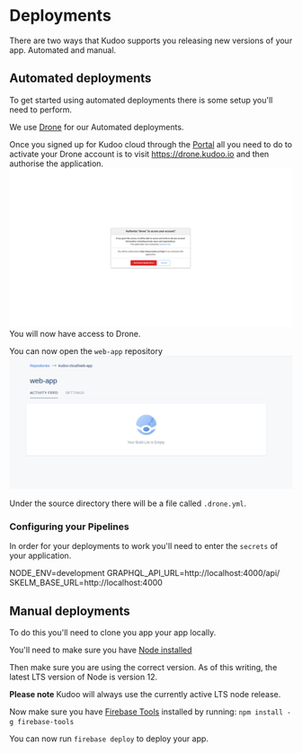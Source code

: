 # Deployments
There are two ways that Kudoo supports you releasing new versions of your app. Automated and manual.

## Automated deployments
To get started using automated deployments there is some setup you'll need to perform.

We use [Drone](https://drone.io/) for our Automated deployments. 

Once you signed up for Kudoo cloud through the [Portal](https://portal.kudoo.io) all you need to do to activate your Drone account is to visit https://drone.kudoo.io and then authorise the application. 
![Authorise Drone](assets/drone-authorisation.png)
You will now have access to Drone.

You can now open the `web-app` repository
![Web app repository](assets/drone-repo.png)

Under the source directory there will be a file called `.drone.yml`. 

### Configuring your Pipelines
In order for your deployments to work you'll need to enter the `secrets` of your application.

NODE_ENV=development
GRAPHQL_API_URL=http://localhost:4000/api/
SKELM_BASE_URL=http://localhost:4000

## Manual deployments

To do this you'll need to clone you app your app locally.

You'll need to make sure you have [Node installed](https://nodejs.org/en/download/)

Then make sure you are using the correct version. As of this writing, the latest LTS version of Node is version 12. 

**Please note** Kudoo will always use the currently active LTS node release.

Now make sure you have [Firebase Tools](https://github.com/firebase/firebase-tools) installed by running:
`npm install -g firebase-tools`

You can now run
`firebase deploy` 
to deploy your app.